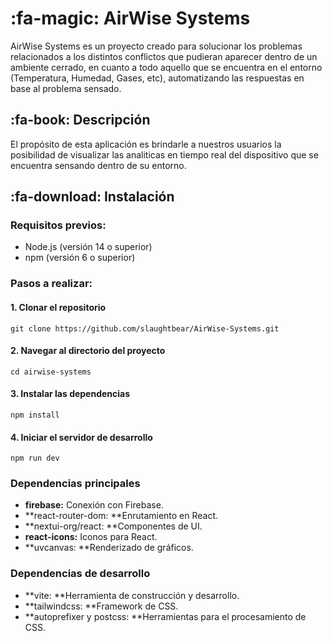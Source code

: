 # :fa-magic: AirWise Systems 
AirWise Systems es un proyecto creado para solucionar los problemas relacionados a los distintos conflictos que pudieran aparecer dentro de un ambiente cerrado, en cuanto a todo aquello que se encuentra en el entorno (Temperatura, Humedad, Gases, etc), automatizando las respuestas en base al problema sensado.
## :fa-book: Descripción
El propósito de esta aplicación es brindarle a nuestros usuarios la posibilidad de visualizar las analiticas en tiempo real del dispositivo que se encuentra sensando dentro de su entorno.
## :fa-download: Instalación 
### Requisitos previos:
- Node.js (versión 14 o superior)
- npm (versión 6 o superior)

### Pasos a realizar:
#### 1. Clonar el repositorio
`git clone https://github.com/slaughtbear/AirWise-Systems.git`
#### 2. Navegar al directorio del proyecto
`cd airwise-systems`
#### 3. Instalar las dependencias
`npm install`
#### 4. Iniciar el servidor de desarrollo
`npm run dev`
### Dependencias principales
- **firebase:** Conexión con Firebase.
- **react-router-dom: **Enrutamiento en React.
- **nextui-org/react: **Componentes de UI.
- **react-icons:** Iconos para React.
- **uvcanvas: **Renderizado de gráficos.
### Dependencias de desarrollo
- **vite: **Herramienta de construcción y desarrollo.
- **tailwindcss: **Framework de CSS.
- **autoprefixer y postcss: **Herramientas para el procesamiento de CSS.

